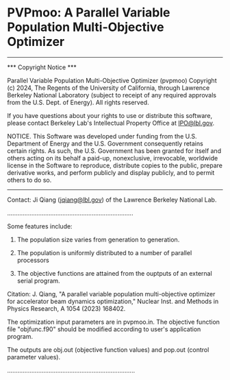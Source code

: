 # PVPmoo: A Parallel Variable Population Multi-Objective Optimizer

****************************

*** Copyright Notice ***

Parallel Variable Population Multi-Objective Optimizer (pvpmoo) 
Copyright (c) 2024, The Regents of the University of California,
through Lawrence Berkeley National Laboratory (subject to receipt of
any required approvals from the U.S. Dept. of Energy). All rights reserved.

If you have questions about your rights to use or distribute this software,
please contact Berkeley Lab's Intellectual Property Office at
IPO@lbl.gov.

NOTICE.  This Software was developed under funding from the U.S. Department
of Energy and the U.S. Government consequently retains certain rights.  As
such, the U.S. Government has been granted for itself and others acting on
its behalf a paid-up, nonexclusive, irrevocable, worldwide license in the
Software to reproduce, distribute copies to the public, prepare derivative 
works, and perform publicly and display publicly, and to permit others to do so.


****************************

Contact: Ji Qiang (jqiang@lbl.gov) of the Lawrence Berkeley National Lab.

.........................................................................

Some features include:

1) The population size varies from generation to generation.

2) The population is uniformly distributed to a number of parallel processors

3) The objective functions are attained from the ouptputs of an external serial program.

Citation: J. Qiang, "A parallel variable population multi-objective optimizer for
accelerator beam dynamics optimization," Nuclear Inst. and Methods in Physics Research,
A 1054 (2023) 168402.

The optimization input parameters are in pvpmoo.in.
The objective function file "objfunc.f90" should be modified according to
user's application program.

The outputs are obj.out (objective function values) and pop.out (control parameter values).

..........................................................................

